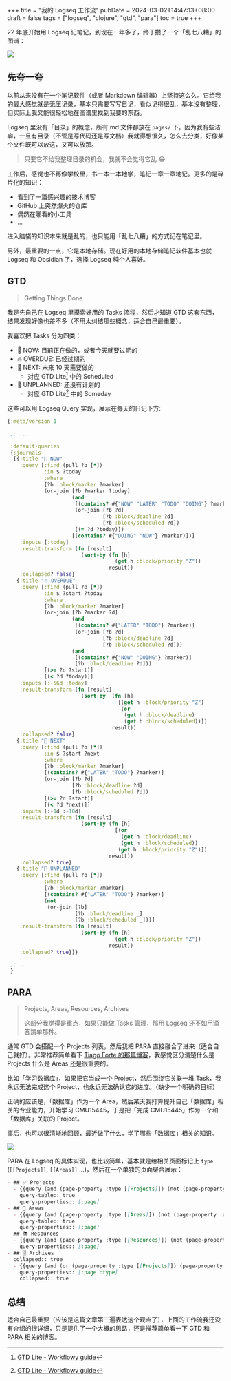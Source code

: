 +++
title = "我的 Logseq 工作流"
pubDate = 2024-03-02T14:47:13+08:00
draft = false
tags = ["logseq", "clojure", "gtd", "para"]
toc = true
+++

22 年底开始用 Logseq 记笔记，到现在一年多了，终于攒了一个「乱七八糟」的图谱：

![](./Snipaste_2024-02-29_21-23-04.webp)

## 先夸一夸

以前从来没有在一个笔记软件（或者 Markdown 编辑器）上坚持这么久。它给我的最大感觉就是无压记录，基本只需要写写日记，看似记得很乱，基本没有整理，但实际上我又能很轻松地在图谱里找到我要的东西。

Logseq 里没有「目录」的概念，所有 md 文件都放在 `pages/` 下。因为我有些洁癖，一旦有目录（不管是写代码还是写文档）我就得想很久，怎么去分类，好像某个文件既可以放这，又可以放那。

> 只要它不给我整理目录的机会，我就不会觉得它乱 😂

工作后，感觉也不再像学校里，书一本一本地学，笔记一章一章地记。更多的是碎片化的知识：

- 看到了一篇感兴趣的技术博客
- GitHub 上突然爆火的仓库
- 偶然在哪看的小工具
- ...

进入脑袋的知识本来就是乱的，也只能用「乱七八糟」的方式记在笔记里。

另外，最重要的一点，它是本地存储。现在好用的本地存储笔记软件基本也就 Logseq 和 Obsidian 了，选择 Logseq 纯个人喜好。

## GTD

> Getting Things Done

我是先自己在 Logseq 里摸索好用的 Tasks 流程，然后才知道 GTD 这套东西，结果发现好像也差不多（不用太纠结那些概念，适合自己最重要）。

我喜欢把 Tasks 分为四类：

- 🔨 NOW: 目前正在做的，或者今天就要过期的
- 🔥 OVERDUE: 已经过期的
- 📅 NEXT: 未来 10 天需要做的
  - 对应 GTD Lite[^1] 中的 Scheduled
- 🚧 UNPLANNED: 还没有计划的
  - 对应 GTD Lite[^1] 中的 Someday

[^1]: [GTD Lite - Workflowy guide](https://workflowy.com/systems/gtd-system-lite/)

这些可以用 Logseq Query 实现，展示在每天的日记下方:

```clojure
{:meta/version 1

 ;; ...

 :default-queries
 {:journals
  [{:title "🔨 NOW"
    :query [:find (pull ?b [*])
            :in $ ?today
            :where
            [?b :block/marker ?marker]
            (or-join [?b ?marker ?today]
                     (and
                      [(contains? #{"NOW" "LATER" "TODO" "DOING"} ?marker)]
                      (or-join [?b ?d]
                               [?b :block/deadline ?d]
                               [?b :block/scheduled ?d])
                      [(= ?d ?today)])
                     [(contains? #{"DOING" "NOW"} ?marker)])]
    :inputs [:today]
    :result-transform (fn [result]
                        (sort-by (fn [h]
                                   (get h :block/priority "Z"))
                                 result))
    :collapsed? false}
   {:title "🔥 OVERDUE"
    :query [:find (pull ?b [*])
            :in $ ?start ?today
            :where
            [?b :block/marker ?marker]
            (or-join [?b ?marker ?d]
                     (and
                      [(contains? #{"LATER" "TODO"} ?marker)]
                      (or-join [?b ?d]
                               [?b :block/deadline ?d]
                               [?b :block/scheduled ?d]))
                     (and
                      [(contains? #{"NOW" "DOING"} ?marker)]
                      [?b :block/deadline ?d]))
            [(>= ?d ?start)]
            [(< ?d ?today)]]
    :inputs [:-56d :today]
    :result-transform (fn [result]
                        (sort-by  (fn [h]
                                    [(get h :block/priority "Z")
                                     (or
                                      (get h :block/deadline)
                                      (get h :block/scheduled))])
                                  result))
    :collapsed? false}
   {:title "📅 NEXT"
    :query [:find (pull ?b [*])
            :in $ ?start ?next
            :where
            [?b :block/marker ?marker]
            [(contains? #{"LATER" "TODO"} ?marker)]
            (or-join [?b ?d]
                     [?b :block/deadline ?d]
                     [?b :block/scheduled ?d])
            [(>= ?d ?start)]
            [(< ?d ?next)]]
    :inputs [:+1d :+10d]
    :result-transform (fn [result]
                        (sort-by (fn [h]
                                   [(or
                                     (get h :block/deadline)
                                     (get h :block/scheduled))
                                    (get h :block/priority "Z")])
                                 result))
    :collapsed? true}
   {:title "🚧 UNPLANNED"
    :query [:find (pull ?b [*])
            :where
            [?b :block/marker ?marker]
            [(contains? #{"LATER" "TODO"} ?marker)]
            (not
             (or-join [?b]
                      [?b :block/deadline _]
                      [?b :block/scheduled _]))]
    :result-transform (fn [result]
                        (sort-by (fn [h]
                                   (get h :block/priority "Z"))
                                 result))
    :collapsed? true}]}

 ;; ...
 }
```

## PARA

> Projects, Areas, Resources, Archives
>
> 这部分我觉得是重点，如果只能做 Tasks 管理，那用 Logseq 还不如用滴答清单那种。

通常 GTD 会搭配一个 Projects 列表，然后我把 PARA 直接融合了进来（适合自己就好）。非常推荐简单看下 [Tiago Forte 的那篇博客](https://fortelabs.com/blog/para/)，我感觉区分清楚什么是 Projects 什么是 Areas 还是很重要的。

比如「学习数据库」，如果把它当成一个 Project，然后围绕它关联一堆 Task，我永远无法完成这个 Project，也永远无法确认它的进度。（缺少一个明确的目标）

正确的应该是，「数据库」作为一个 Area，然后某天我打算提升自己「数据库」相关的专业能力，开始学习 CMU15445，于是把「完成 CMU15445」作为一个和「数据库」关联的 Project。

事后，也可以很清晰地回顾，最近做了什么，学了哪些「数据库」相关的知识。

![](./PARA.webp)

PARA 在 Logseq 的具体实现，也比较简单，基本就是给相关页面标记上 `type` (`[[Projects]]`, `[[Areas]]` ...)，然后在一个单独的页面聚合展示：

```md
- ## ✅ Projects
  - {{query (and (page-property :type [[Projects]]) (not (page-property :archived "true")))}}
    query-table:: true
    query-properties:: [:page]
- ## 🔭 Areas
  - {{query (and (page-property :type [[Areas]]) (not (page-property :archived "true")))}}
    query-table:: true
    query-properties:: [:page]
- ## 📚 Resources
  - {{query (and (page-property :type [[Resources]]) (not (page-property :archived "true")))}}
    query-properties:: [:page]
- ## 🗄️ Archives
  collapsed:: true
  - {{query (and (or (page-property :type [[Projects]]) (page-property :type [[Areas]]) (page-property :type [[Resources]])) (page-property :archived "true"))}}
    query-properties:: [:page :type]
    collapsed:: true
```

## 总结

适合自己最重要（应该是这篇文章第三遍表达这个观点了），上面的工作流我还没有介绍的很详细，只是提供了一个大概的思路，还是推荐简单看一下 GTD 和 PARA 相关的博客。
